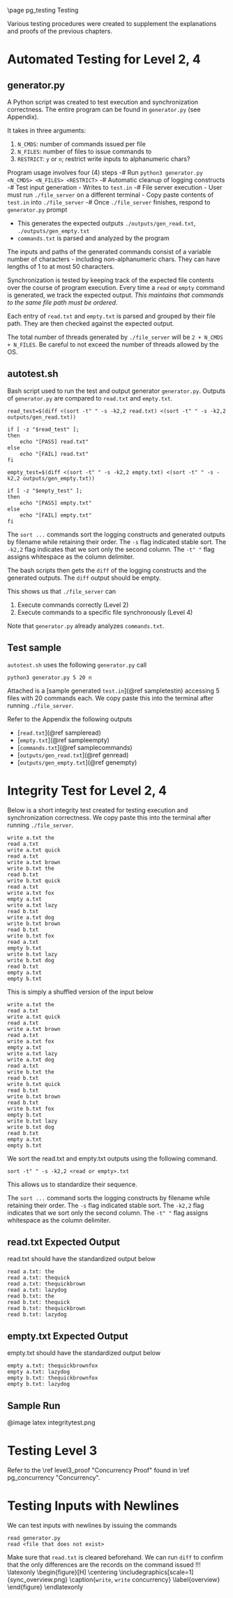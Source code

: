 \page pg_testing Testing

Various testing procedures were created to supplement the explanations and proofs of the previous chapters.

# Automated Testing for Level 2, 4

## generator.py
A Python script was created to test execution and synchronization correctness. The entire program can be found in `generator.py` (see Appendix).

It takes in three arguments:
1. `N_CMDS`: number of commands issued per file
2. `N_FILES`: number of files to issue commands to
3. `RESTRICT`: `y` or `n`; restrict write inputs to alphanumeric chars?

Program usage involves four (4) steps
 -# Run `python3 generator.py <N_CMDS> <N_FILES> <RESTRICT>`
 -# Automatic cleanup of logging constructs
 -# Test input generation
    - Writes to `test.in`
 -# File server execution
    - User must run `./file_server` on a different terminal
    - Copy paste contents of `test.in` into `./file_server`
 -# Once `./file_server` finishes, respond to `generator.py` prompt
   - This generates the expected outputs `./outputs/gen_read.txt`, `./outputs/gen_empty.txt`
   - `commands.txt` is parsed and analyzed by the program

The inputs and paths of the generated commands consist of a variable number of characters - including non-alphanumeric chars. They can have lengths of 1 to at most 50 characters.

Synchronization is tested by keeping track of the expected file contents
over the course of program execution. Every time a `read` or `empty` command is generated, we track the expected output. *This maintains that commands to the same file path must be ordered.*

Each entry of `read.txt` and `empty.txt` is parsed and grouped
by their file path. They are then checked against the expected output.

The total number of threads generated by `./file_server` will be `2 + N_CMDS + N_FILES`. Be careful to not exceed the number of threads allowed by the OS.


## autotest.sh
Bash script used to run the test and output generator `generator.py`. Outputs of `generator.py` are compared to `read.txt` and `empty.txt`.

```
read_test=$(diff <(sort -t" " -s -k2,2 read.txt) <(sort -t" " -s -k2,2 outputs/gen_read.txt))

if [ -z "$read_test" ];
then
    echo "[PASS] read.txt"
else
    echo "[FAIL] read.txt"
fi

empty_test=$(diff <(sort -t" " -s -k2,2 empty.txt) <(sort -t" " -s -k2,2 outputs/gen_empty.txt))

if [ -z "$empty_test" ];
then
    echo "[PASS] empty.txt"
else
    echo "[FAIL] empty.txt"
fi
```

The `sort ...` commands sort the logging constructs and generated outputs by filename while retaining their order. The `-s` flag indicated stable sort. The `-k2,2` flag indicates that we sort only the second column. The `-t" "` flag assigns whitespace as the column delimiter.

The bash scripts then gets the `diff` of the logging constructs and the generated outputs. The `diff` output should be empty.

This shows us that `./file_server` can
1. Execute commands correctly (Level 2)
2. Execute commands to a specific file synchronously (Level 4)

Note that `generator.py` already analyzes `commands.txt`.

## Test sample
`autotest.sh` uses the following `generator.py` call

```
python3 generator.py 5 20 n
```

Attached is a [sample generated `test.in`](@ref sampletestin) accessing 5 files with 20 commands each. We copy paste this into the terminal after running `./file_server`.

Refer to the Appendix the following outputs
   - [`read.txt`](@ref sampleread)
   - [`empty.txt`](@ref sampleempty)
   - [`commands.txt`](@ref samplecommands)
   - [`outputs/gen_read.txt`](@ref genread)
   - [`outputs/gen_empty.txt`](@ref genempty)

# Integrity Test for Level 2, 4

Below is a short integrity test created for testing execution 
and synchronization correctness. We copy paste this into the terminal after running `./file_server`.

```
write a.txt the
read a.txt
write a.txt quick
read a.txt
write a.txt brown
write b.txt the
read b.txt
write b.txt quick
read a.txt
write a.txt fox
empty a.txt
write a.txt lazy
read b.txt
write a.txt dog
write b.txt brown
read b.txt
write b.txt fox
read a.txt
empty b.txt
write b.txt lazy
write b.txt dog
read b.txt
empty a.txt
empty b.txt
```

This is simply a shuffled version of the input below

```
write a.txt the
read a.txt
write a.txt quick
read a.txt
write a.txt brown
read a.txt
write a.txt fox
empty a.txt
write a.txt lazy
write a.txt dog
read a.txt
write b.txt the
read b.txt
write b.txt quick
read b.txt
write b.txt brown
read b.txt
write b.txt fox
empty b.txt
write b.txt lazy
write b.txt dog
read b.txt
empty a.txt
empty b.txt
```

We sort the read.txt and empty.txt outputs using the following command.

```
sort -t" " -s -k2,2 <read or empty>.txt
```

This allows us to standardize their sequence.

The `sort ...` command sorts the logging constructs by filename while retaining their order. The `-s` flag indicated stable sort. The `-k2,2` flag indicates that we sort only the second column. The `-t" "` flag assigns whitespace as the column delimiter.

## read.txt Expected Output
read.txt should have the standardized output below

```
read a.txt: the
read a.txt: thequick
read a.txt: thequickbrown
read a.txt: lazydog
read b.txt: the
read b.txt: thequick
read b.txt: thequickbrown
read b.txt: lazydog
```

## empty.txt Expected Output
empty.txt should have the standardized output below

```
empty a.txt: thequickbrownfox
empty a.txt: lazydog
empty b.txt: thequickbrownfox
empty b.txt: lazydog
```

## Sample Run

@image latex integritytest.png


# Testing Level 3
Refer to the \ref level3_proof "Concurrency Proof" found in \ref pg_concurrency "Concurrency".

# Testing Inputs with Newlines
We can test inputs with newlines by issuing the commands

```
read generator.py
read <file that does not exist>
```

Make sure that `read.txt` is cleared beforehand. We can run `diff` to confirm that the only differences are the records on the command issued
!!!
\latexonly
\begin{figure}[H]
   \centering
	\includegraphics[scale=1]{sync_overview.png}
	\caption{`write`, `write` concurrency}
	\label{overview}
\end{figure}
\endlatexonly
